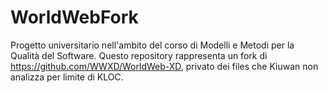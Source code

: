# WorldWebFork
Progetto universitario nell'ambito del corso di Modelli e Metodi per la Qualità del Software. Questo repository rappresenta un fork di https://github.com/WWXD/WorldWeb-XD, privato dei files che Kiuwan non analizza per limite di KLOC.
